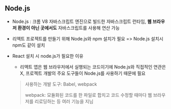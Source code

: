 ## Node.js

- Node.js : 크롬 V8 자바스크립트 엔진으로 빌드한 자바스크립트 런타임, **웹 브라우저 환경이 아닌 곳에서도** 자바스크립트를 사용해 연산 가능
- 리액트 프로젝트를 만들기 위해 Node.js와 npm 설치가 필요 => Node.js 설치시 npm도 같이 설치

- React 설치 시 node.js가 필요한 이유

  - 리액트 앱은 웹 브라우저에서 실행되는 코드이기에 Node.js와 직접적인 연관은 X, 프로젝트 개발의 주요 도구들이 Node.js를 사용하기 때문에 필요

  > 사용하는 개발 도구: Babel, webpack
  >
  > webpack: 모듈화된 코드를 한 파일로 합치고 코드 수정할 때마다 웹 브라우저를 리로딩하는 등 여러 기능을 지님
